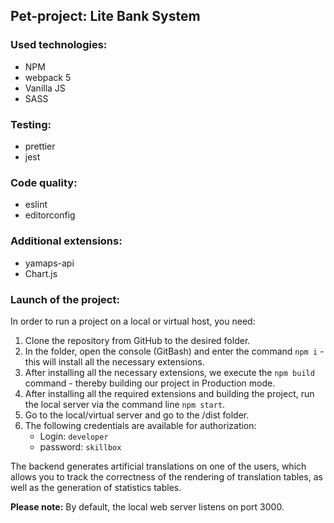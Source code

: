 ## Pet-project: Lite Bank System
### Used technologies:
* NPM
* webpack 5
* Vanilla JS
* SASS
### Testing:
* prettier
* jest
### Code quality:
* eslint
* editorconfig
### Additional extensions:
* yamaps-api
* Chart.js


### Launch of the project:
In order to run a project on a local or virtual host, you need:
1. Clone the repository from GitHub to the desired folder.
2. In the folder, open the console (GitBash) and enter the command ` npm i ` - this will install all the necessary extensions.
3. After installing all the necessary extensions, we execute the ` npm build ` command - thereby building our project in Production mode.
4. After installing all the required extensions and building the project, run the local server via the command line ` npm start `.
5. Go to the local/virtual server and go to the /dist folder.
6. The following credentials are available for authorization:
	* Login: `developer`
	* password: `skillbox`

The backend generates artificial translations on one of the users, which allows you to track the correctness of the rendering of translation tables, as well as the generation of statistics tables.

**Please note:** By default, the local web server listens on port 3000.
